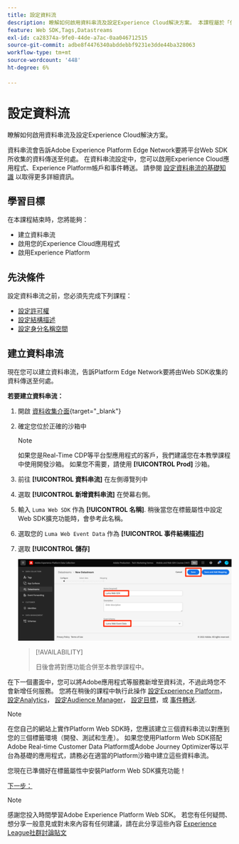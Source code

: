```yaml
---
title: 設定資料流
description: 瞭解如何啟用資料串流及設定Experience Cloud解決方案。 本課程屬於「使用Web SDK實作Adobe Experience Cloud」教學課程的一部分。
feature: Web SDK,Tags,Datastreams
exl-id: ca28374a-9fe0-44de-a7ac-0aa046712515
source-git-commit: adbe8f4476340abddebbf9231e3dde44ba328063
workflow-type: tm+mt
source-wordcount: '448'
ht-degree: 6%

---
```


# 設定資料流

瞭解如何啟用資料串流及設定Experience Cloud解決方案。

資料串流會告訴Adobe Experience Platform Edge Network要將平台Web SDK所收集的資料傳送至何處。 在資料串流設定中，您可以啟用Experience Cloud應用程式、Experience Platform帳戶和事件轉送。 請參閱 [設定資料串流的基礎知識](https://experienceleague.adobe.com/docs/experience-platform/edge/fundamentals/datastreams.html?lang=zh-Hant) 以取得更多詳細資訊。

## 學習目標

在本課程結束時，您將能夠：

* 建立資料串流
* 啟用您的Experience Cloud應用程式
* 啟用Experience Platform

## 先決條件

設定資料串流之前，您必須先完成下列課程：

* [設定許可權](configure-permissions.md)
* [設定結構描述](configure-schemas.md)
* [設定身分名稱空間](configure-identities.md)

## 建立資料串流

現在您可以建立資料串流，告訴Platform Edge Network要將由Web SDK收集的資料傳送至何處。

**若要建立資料串流：**

1. 開啟 [資料收集介面](https://launch.adobe.com/tw/){target="_blank"}
1. 確定您位於正確的沙箱中

   >[!NOTE]
   >
   >如果您是Real-Time CDP等平台型應用程式的客戶，我們建議您在本教學課程中使用開發沙箱。 如果您不需要，請使用 **[!UICONTROL Prod]** 沙箱。

1. 前往 **[!UICONTROL 資料串流]** 在左側導覽列中
1. 選取 **[!UICONTROL 新增資料串流]** 在熒幕右側。
1. 輸入 `Luma Web SDK` 作為 **[!UICONTROL 名稱]**. 稍後當您在標籤屬性中設定Web SDK擴充功能時，會參考此名稱。
1. 選取您的 `Luma Web Event Data` 作為 **[!UICONTROL 事件結構描述]**
1. 選取 **[!UICONTROL 儲存]**

   ![建立資料串流](assets/datastream-create-datastream.png)

   >[!AVAILABILITY]
   >
   >日後會將對應功能合併至本教學課程中。




在下一個畫面中，您可以將Adobe應用程式等服務新增至資料流，不過此時您不會新增任何服務。 您將在稍後的課程中執行此操作 [設定Experience Platform](setup-experience-platform.md)， [設定Analytics](setup-analytics.md)， [設定Audience Manager](setup-audience-manager.md)， [設定目標](setup-target.md)，或 [事件轉送](setup-event-forwarding.md).

>[!NOTE]
>
>在您自己的網站上實作Platform Web SDK時，您應該建立三個資料串流以對應到您的三個標籤環境（開發、測試和生產）。 如果您使用Platform Web SDK搭配Adobe Real-time Customer Data Platform或Adobe Journey Optimizer等以平台為基礎的應用程式，請務必在適當的Platform沙箱中建立這些資料串流。

您現在已準備好在標籤屬性中安裝Platform Web SDK擴充功能！

[下一步： ](install-web-sdk.md)

>[!NOTE]
>
>感謝您投入時間學習Adobe Experience Platform Web SDK。 若您有任何疑問、想分享一般意見或對未來內容有任何建議，請在此分享這些內容 [Experience League社群討論貼文](https://experienceleaguecommunities.adobe.com/t5/adobe-experience-platform-launch/tutorial-discussion-implement-adobe-experience-cloud-with-web/td-p/444996)
